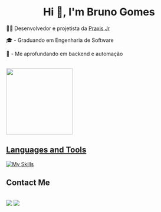 <h1 align="center"> Hi 👋, I'm Bruno Gomes </h1>

   <!-- <p>💼 CEO da <a href="" target="blank_"></a></p>  -->
   
   <!-- p>👨‍💻 Desenvolvedor da <a href="" target="blank_">Quyro Tech</a></p>  -->

   <!-- <p>🧠 Gestor de Automação de IA da <a href="" target="blank_">Soldera Marketing</a></p>  -->

   <!-- <p>⚙ Membro da <a href="" target="blank_">Liga de Inovação em Automação (LIA)</a></p>  -->

   <p>👨‍💻 Desenvolvedor e projetista da <a href="https://www.instagram.com/praxisjr/" target="blank_">Praxis Jr</a></p>
   
   <p>🎓 - Graduando em Engenharia de Software<br></p>

   <p>📒 - Me aprofundando em backend e automação</p>

   <!-- <p>🔠 <a href="">C1 Advanced English Level</a></p> -->

<br>

<div>
   <a href="https://github.com/brunocmg">
   <!-- <img height="180em" src="https://github-readme-stats.vercel.app/api?username=brunocmg&show_icons=true&theme=dracula"/> -->
   <img height="180em" src="https://github-readme-stats.vercel.app/api/top-langs/?username=brunocmg&layout=compact&langs_count=16&theme=dracula"/>
</div>

<h2>Languages ​​and Tools</h2>

[![My Skills](https://skillicons.dev/icons?i=nodejs,express,npm,js,python,mysql,mongodb,git,github,html,css)](https://skillicons.dev)

<!-- [![My Skills](https://skillicons.dev/icons?i=cs,dotnet,python,aws,azure,mysql,postgresql,mongodb,docker,git,github)](https://skillicons.dev) -->

<!-- [![My Skills](https://skillicons.dev/icons?i=python,flask,selenium,aws,azure,mysql,postgresql,mongodb,docker,git,github)](https://skillicons.dev) -->

<!-- <p align="center">
  <a href="https://skillicons.dev">
    <img src="https://skillicons.dev/icons?i=python" />
  </a>
</p> -->

<h2>Contact Me</h2>

<div >
   <br>
   <a href="mailto:brunocmg2006@gmail.com" target="_blank"><img src="https://img.shields.io/badge/Gmail-D14836?style=for-the-badge&logo=gmail&logoColor=white"></a>
   <a href="https://www.linkedin.com/in/brunocmgomes/" target="_blank"><img src="https://img.shields.io/badge/-LinkedIn-%230077B5?style=for-the-badge&logo=linkedin&logoColor=white" target="_blank"></a>
   <!-- <a href="" target="_blank"><img src="https://img.shields.io/badge/website-000000?style=for-the-badge&logo=About.me&logoColor=white"></a>
   <a href="" target="_blank"><img src="https://img.shields.io/badge/Discord-7289DA?style=for-the-badge&logo=discord&logoColor=white" target="_blank"></a>
   <a href="" target="_blank"><img src="https://img.shields.io/badge/-Instagram-%23E4405F?style=for-the-badge&logo=instagram&logoColor=white" target="_blank"></a> -->
</div>

##

<!-- -->
